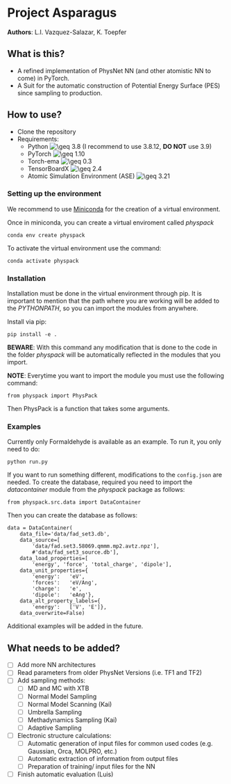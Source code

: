 # Project Asparagus

**Authors**: L.I. Vazquez-Salazar, K. Toepfer

## What is this?
 - A refined implementation of PhysNet NN (and other atomistic NN to come) in PyTorch. 
 - A Suit for the automatic construction of Potential Energy Surface (PES) since sampling to production.

## How to use? 

- Clone the repository
- Requirements:
  - Python <img src="https://latex.codecogs.com/svg.image?\geq&space;" title="\geq " /> 3.8 (I recommend to use 3.8.12, **DO NOT** use 3.9)
  - PyTorch <img src="https://latex.codecogs.com/svg.image?\geq&space;" title="\geq " /> 1.10
  - Torch-ema <img src="https://latex.codecogs.com/svg.image?\geq&space;" title="\geq " /> 0.3
  - TensorBoardX <img src="https://latex.codecogs.com/svg.image?\geq&space;" title="\geq " /> 2.4
  - Atomic Simulation Environment (ASE) <img src="https://latex.codecogs.com/svg.image?\geq&space;" title="\geq " /> 3.21
### Setting up the environment

We recommend to use [ Miniconda](https://docs.conda.io/projects/conda/en/latest/user-guide/install/download.html) for the creation of a virtual environment. 

Once in miniconda, you can create a virtual enviroment called *physpack* 

``` 
conda env create physpack
```
 
To activate the virtual environment use the command:

```
conda activate physpack
```
### Installation
Installation must be done in the virtual environment through pip. It is important to mention that the path where you are
working will be added to the *PYTHONPATH*, so you can import the modules from anywhere.

Install via pip:
``` 
pip install -e .
```

**BEWARE**: With this command any modification that is done to the code in the folder *physpack* will be automatically reflected 
in the modules that you import.

**NOTE**: Everytime you want to import the module you must use the following command:

```
from physpack import PhysPack
```
Then PhysPack is a function that takes some arguments.

### Examples

Currently only Formaldehyde is available as an example. To run it, you only need to do:
 ```
python run.py
```

If you want to run something different, modifications to the `config.json` are needed. To create the database, required
you need to import the *datacontainer* module from the *physpack* package as follows:

```
from physpack.src.data import DataContainer
```

Then you can create the database as follows:

```
data = DataContainer(
    data_file='data/fad_set3.db',
    data_source=[
        'data/fad.set3.58069.qmmm.mp2.avtz.npz'],
        #'data/fad_set3_source.db'],
    data_load_properties=[
        'energy', 'force', 'total_charge', 'dipole'],
    data_unit_properties={
        'energy':   'eV',
        'forces':   'eV/Ang',
        'charge':   'e',
        'dipole':   'eAng'},
    data_alt_property_labels={
        'energy':   ['V', 'E']},
    data_overwrite=False)
```

Additional examples will be added in the future.


## What needs to be added?

- [ ] Add more NN architectures
- [ ] Read parameters from older PhysNet Versions (i.e. TF1 and TF2)
- [ ] Add sampling methods:
    - [ ] MD and MC with XTB
    - [ ] Normal Model Sampling
    - [ ] Normal Model Scanning (Kai)
    - [ ] Umbrella Sampling
    - [ ] Methadynamics Sampling (Kai)
    - [ ] Adaptive Sampling
- [ ] Electronic structure calculations:
   - [ ] Automatic generation of input files for common used codes (e.g. Gaussian, Orca, MOLPRO, etc.)
   - [ ] Automatic extraction of information from output files
   - [ ] Preparation of training/ input files for the NN
- [ ] Finish automatic evaluation (Luis)
